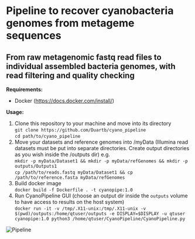 # Pipeline to recover cyanobacteria genomes from metageme sequences
## From raw metagenomic fastq read files to individual assembled bacteria genomes, with read filtering and quality checking

**Requirements:**
- Docker (https://docs.docker.com/install/)

**Usage:**

1. Clone this repository to your machine and move into its directory \
```git clone https://github.com/Duartb/cyano_pipeline``` \
```cd path/to/cyano_pipeline```
2. Move your datasets and reference genomes into /myData (Illumina read datasets must be put into separate directories. Create output directories as you wish inside the /outputs dir) e.g. \
```mkdir -p myData/Dataset1 && mkdir -p myData/refGenomes && mkdir -p outputs/Outputs1``` \
```cp /path/to/reads.fastq myData/Dataset1 && cp /path/to/reference.fasta myData/refGenomes```
3. Build docker image \
```docker build -f Dockerfile . -t cyanopipe:1.0```
4. Run CyanoPipeline GUI (choose an output dir inside the `outputs` volume to have access to results on the host system)\
```docker run -it -v /tmp/.X11-unix:/tmp/.X11-unix -v $(pwd)/outputs:/home/qtuser/outputs -e DISPLAY=$DISPLAY -u qtuser cyanopipe:1.0 python3 /home/qtuser/CyanoPipeline/CyanoPipeline.py```

![Pipeline](/resources/pipeline_flow.png?raw=true "CyanoPipe")
